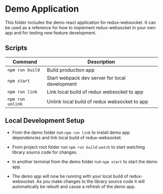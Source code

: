 # Demo Application

This folder includes the demo react application for redux-websocket. It can be used as a reference for how to implement redux-websocket in your own app and for testing new feature development.

## Scripts

|Command|Description|
|--|--|
|`npm run build`|Build production app|
|`npm start`|Start webpack dev server for local development|
|`npm run link`|Link local build of redux websocket to app|
|`npm run unlink`|Unlink local build of redux websocket to app|

## Local Development Setup

- From the demo folder run `npm run link` to install demo app dependencies and link local build of redux-websocket.

- From project root folder run `npm run build:watch` to start watching library source code for changes.

- In another terminal from the demo folder run `npm start` to start the demo app.

- The demo app will now be running with your local build of redux-websocket. As you make changes to the library source code it will automatically be rebuilt and cause a refresh of the demo app.
